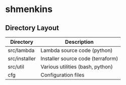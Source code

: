 # shmenkins

## Directory Layout

Directory | Description
----------|----------------
src/lambda | Lambda source code (python)
src/installer | Installer source code (terraform)
src/util | Various utilities (bash, python)
cfg | Configuration files
